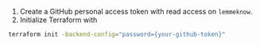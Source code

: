 1. Create a GitHub personal access token with read access on `lemmeknow`.
2. Initialize Terraform with
```sh
terraform init -backend-config="password={your-github-token}"
```